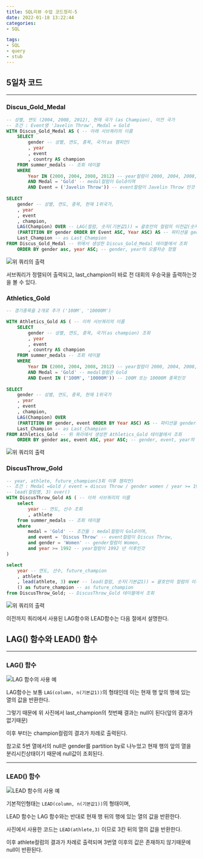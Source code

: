 ```yaml
---
title: SQL리뷰 수업 코드정리-5  
date: 2022-01-18 13:22:44  
categories:   
- SQL 

tags:
- SQL
- query
- stub
---
```


## 5일차 코드

---

### Discus_Gold_Medal

```sql
-- 성별, 연도 (2004, 2008, 2012), 현재 국가 (as Champion), 이전 국가
-- 조건 : Event명 'Javelin Throw', Medal = Gold
WITH Discus_Gold_Medal AS ( -- 아래 서브쿼리의 이름
	SELECT
		gender -- 성별, 연도, 종목, 국가(as 챔피언)
		, year
		, event
		, country AS champion
	FROM summer_medals -- 조회 테이블
	WHERE
		Year IN (2000, 2004, 2008, 2012) -- year컬럼이 2000, 2004, 2008, 2012 중에 하나이며
		AND Medal = 'Gold' -- medal컬럼이 Gold이며
		AND Event = ('Javelin Throw')) -- event컬럼이 Javelin Throw 인것
		
SELECT
	gender -- 성별, 연도, 종목, 현재 1위국가,
	, year
	, event
	, champion,
	LAG(Champion) OVER -- LAG(컬럼, 숫자(기본값1)) = 괄호안의 컬럼의 이전값(숫자만큼)을 건너뛰고 가져와 컬럼을 새로 만듦,
	(PARTITION BY gender ORDER BY Event ASC, Year ASC) AS -- 파티션을 gender로 분류, event와 year의 오름차순 정렬
	Last_Champion -- as Last_Champion
FROM Discus_Gold_Medal -- 위에서 생성한 Discus_Gold_Medal 테이블에서 조회
	ORDER BY gender asc, year ASC; -- gender, year의 오름차순 정렬
```

![위 쿼리의 출력](/images/sqlreview-5/Untitled.png)

서브쿼리가 정렬되어 출력되고, last_champion이 바로 전 대회의 우승국을 출력하는것을 볼 수 있다. 

### Athletics_Gold

```sql
-- 경기종목을 2개로 추가 ('100M', '10000M')

WITH Athletics_Gold AS ( -- 이하 서브쿼리의 이름
	SELECT
		gender -- 성별, 연도, 종목, 국가(as champion) 조회
		, year
		, event
		, country AS champion
	FROM summer_medals -- 조회 테이블
	WHERE
		Year IN (2000, 2004, 2008, 2012) -- year컬럼이 2000, 2004, 2008, 2012 중에 하나이며
		AND Medal = 'Gold' -- medal컬럼은 Gold
		AND Event IN ('100M', '10000M')) -- 100M 또는 10000M 종목인것
		
SELECT
	gender -- 성별, 연도, 종목, 현재 1위국가
	, year
	, event
	, champion,
	LAG(Champion) OVER
	(PARTITION BY gender, event ORDER BY Year ASC) AS -- 파티션을 gender와 event로 분류하고 year의 오름차순으로 정렬
	Last_Champion -- as Last_Champion
FROM Athletics_Gold -- 위 쿼리에서 생성한 Athletics_Gold 테이블에서 조회
	ORDER BY gender asc, event ASC, year ASC; -- gender, event, year의 순서대로 오름차순 정렬
```

![위 쿼리의 출력](/images/sqlreview-5/Untitled%201.png)

### DiscusThrow_Gold

```sql
-- year, athlete, future_champion(3회 이후 챔피언)
-- 조건 : Medal =Gold / event = discus Throw / gender women / year >= 1992
-- lead(컬럼명, 3) over()
WITH DiscusThrow_Gold AS ( -- 이하 서브쿼리의 이름
	select
		year -- 연도, 선수 조회
		, athlete
	from summer_medals -- 조회 테이블
	where 
		medal = 'Gold' -- 조건들 : medal컬럼이 Gold이며,
		and event = 'Discus Throw' -- event컬럼이 Discus Throw,
		and gender = 'Women' -- gender컬럼이 Women,
		and year >= 1992 -- year컬럼이 1992 년 이후인것
)

select
	year -- 연도, 선수, future_champion
	, athlete
	, lead(athlete, 3) over -- lead(컬럼, 숫자(기본값1)) = 괄호안의 컬럼의 이후값(숫자만큼)을 건너뛰고 가져와 컬럼을 새로 만듦
	() as future_champion -- as future_champion
from DiscusThrow_Gold; -- DiscusThrow_Gold 테이블에서 조회
```

![위 쿼리의 출력](/images/sqlreview-5/Untitled%202.png)

이전까지 쿼리에서 사용된 LAG함수와 LEAD함수는 다음 절에서 설명한다.

## LAG() 함수와 LEAD() 함수

---

### LAG() 함수

![LAG 함수의 사용 예](/images/sqlreview-5/Untitled%203.png)

LAG함수는 보통 `LAG(column, n(기본값1))`의 형태인데 이는 현재 행 앞의 행에 있는 열의 값을 반환한다.

그렇기 때문에 위 사진에서 last_champion의 첫번째 결과는 null이 된다(앞의 결과가 없기때문)

이후 부터는 champion컬럼의 결과가 차례로 출력된다.

참고로 5번 열에서의 null은 gender를 partition by로 나누었고 현재 행의 앞의 열을 분리시킨상태이기 때문에 null값이 조회된다.

---

### LEAD() 함수

![LEAD 함수의 사용 예](/images/sqlreview-5/Untitled%204.png)

기본적인형태는 `LEAD(column, n(기본값1))`의 형태이며,

LEAD 함수는 LAG 함수와는 반대로 현재 행 뒤의 행에 있는 열의 값을 반환한다.

사진에서 사용한 코드는 `LEAD(athlete,3)` 이므로 3칸 뒤의 열의 값을 반환한다.

이후 athlete컬럼의 결과가 차례로 출력되며 3번열 이후의 값은 존재하지 않기때문에 null이 반환된다. 